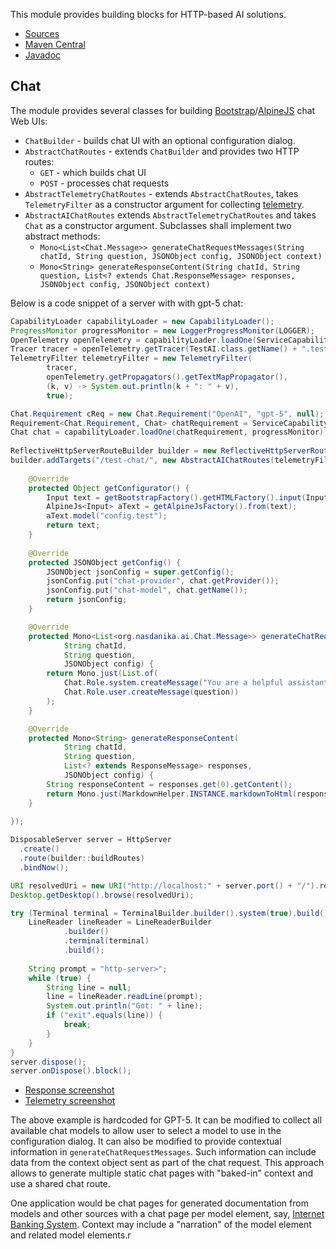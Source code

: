 This module provides building blocks for HTTP-based AI solutions.

* [Sources](https://github.com/Nasdanika/ai/tree/main/http)
* [Maven Central](https://central.sonatype.com/artifact/org.nasdanika.ai/http)
* [Javadoc](https://javadoc.io/doc/org.nasdanika.ai/http)


## Chat

The module provides several classes for building [Bootstrap](../../html/bootstrap/index.html)/[AlpineJS](../../html/alpine-js/index.html) chat Web UIs:

* ``ChatBuilder`` - builds chat UI with an optional configuration dialog. 
* ``AbstractChatRoutes`` - extends ``ChatBuilder`` and provides two HTTP routes:
    * ``GET`` - which builds chat UI
    * ``POST`` - processes chat requests
* ``AbstractTelemetryChatRoutes`` - extends ``AbstractChatRoutes``, takes ``TelemetryFilter`` as a constructor argument for collecting [telemetry](../../core/telemetry/index.html).
* ``AbstractAIChatRoutes`` extends ``AbstractTelemetryChatRoutes`` and takes ``Chat`` as a constructor argument. Subclasses shall implement two abstract methods:
    * ``Mono<List<Chat.Message>> generateChatRequestMessages(String chatId, String question, JSONObject config, JSONObject context)``
    * ``Mono<String> generateResponseContent(String chatId, String question, List<? extends Chat.ResponseMessage> responses, JSONObject config, JSONObject context)``
    
Below is a code snippet of a server with with gpt-5 chat:

```java    
CapabilityLoader capabilityLoader = new CapabilityLoader();
ProgressMonitor progressMonitor = new LoggerProgressMonitor(LOGGER);
OpenTelemetry openTelemetry = capabilityLoader.loadOne(ServiceCapabilityFactory.createRequirement(OpenTelemetry.class), progressMonitor);
Tracer tracer = openTelemetry.getTracer(TestAI.class.getName() + ".testChatServerWithTelemetry");
TelemetryFilter telemetryFilter = new TelemetryFilter(
        tracer, 
        openTelemetry.getPropagators().getTextMapPropagator(), 
        (k, v) -> System.out.println(k + ": " + v), 
        true);

Chat.Requirement cReq = new Chat.Requirement("OpenAI", "gpt-5", null);
Requirement<Chat.Requirement, Chat> chatRequirement = ServiceCapabilityFactory.createRequirement(Chat.class, null, cReq);           
Chat chat = capabilityLoader.loadOne(chatRequirement, progressMonitor);
        
ReflectiveHttpServerRouteBuilder builder = new ReflectiveHttpServerRouteBuilder();
builder.addTargets("/test-chat/", new AbstractAIChatRoutes(telemetryFilter, chat) {
    
    @Override
    protected Object getConfigurator() {
        Input text = getBootstrapFactory().getHTMLFactory().input(InputType.text);
        AlpineJs<Input> aText = getAlpineJsFactory().from(text);
        aText.model("config.test");
        return text;
    }
    
    @Override
    protected JSONObject getConfig() {
        JSONObject jsonConfig = super.getConfig();
        jsonConfig.put("chat-provider", chat.getProvider());
        jsonConfig.put("chat-model", chat.getName());
        return jsonConfig;
    }

    @Override
    protected Mono<List<org.nasdanika.ai.Chat.Message>> generateChatRequestMessages(
            String chatId,
            String question,
            JSONObject config) {
        return Mono.just(List.of(
            Chat.Role.system.createMessage("You are a helpful assistant. You you will be provided a user question. Answer in Markdown format with references to resources you used."),
            Chat.Role.user.createMessage(question))
        );
    }

    @Override
    protected Mono<String> generateResponseContent(
            String chatId, 
            String question,
            List<? extends ResponseMessage> responses, 
            JSONObject config) {
        String responseContent = responses.get(0).getContent();
        return Mono.just(MarkdownHelper.INSTANCE.markdownToHtml(responseContent));
    }
    
});

DisposableServer server = HttpServer
  .create()
  .route(builder::buildRoutes)
  .bindNow();       

URI resolvedUri = new URI("http://localhost:" + server.port() + "/").resolve("/test-chat/chat");            
Desktop.getDesktop().browse(resolvedUri);

try (Terminal terminal = TerminalBuilder.builder().system(true).build()) {
    LineReader lineReader = LineReaderBuilder
            .builder()
            .terminal(terminal)
            .build();
    
    String prompt = "http-server>";
    while (true) {
        String line = null;
        line = lineReader.readLine(prompt);
        System.out.println("Got: " + line);
        if ("exit".equals(line)) {
            break;
        }
    }
}
server.dispose();
server.onDispose().block();     
```

* [Response screenshot](../../demos/ai/chat-response.png)
* [Telemetry screenshot](../../demos/ai/chat-telemetry.png)

The above example is hardcoded for GPT-5. It can be modified to collect all available chat models
to allow user to select a model to use in the configuration dialog.
It can also be modified to provide contextual information in ``generateChatRequestMessages``.
Such information can include data from the context object sent as part of the chat request.
This approach allows to generate multiple static chat pages with "baked-in" context and use a shared 
chat route. 

One application would be chat pages for generated documentation from models and other sources with 
a chat page per model element, say, [Internet Banking System](https://nasdanika-demos.github.io/internet-banking-system-c4/cerulean/references/elements/internet-banking-system/index.html). 
Context may include a "narration" of the model element and related model elements.r

    
